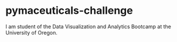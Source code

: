 # pymaceuticals-challenge
I am student of the Data Visualization and Analytics Bootcamp at the University of Oregon.
